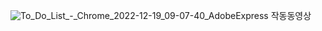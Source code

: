 ![To_Do_List_-_Chrome_2022-12-19_09-07-40_AdobeExpress](https://user-images.githubusercontent.com/84661751/208327001-f5b74934-e0d6-4b80-ba0b-12c83efdc3a6.gif)
작동동영상
